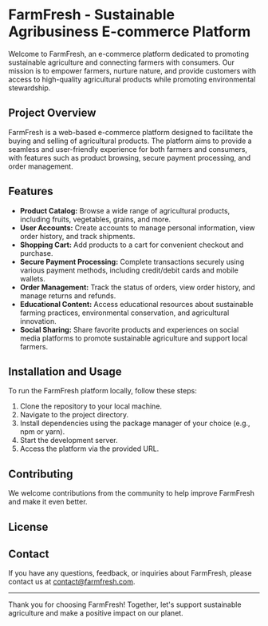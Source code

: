 # FarmFresh - Sustainable Agribusiness E-commerce Platform

Welcome to FarmFresh, an e-commerce platform dedicated to promoting sustainable agriculture and connecting farmers with consumers. Our mission is to empower farmers, nurture nature, and provide customers with access to high-quality agricultural products while promoting environmental stewardship.

## Project Overview

FarmFresh is a web-based e-commerce platform designed to facilitate the buying and selling of agricultural products. The platform aims to provide a seamless and user-friendly experience for both farmers and consumers, with features such as product browsing, secure payment processing, and order management.

## Features

- **Product Catalog:** Browse a wide range of agricultural products, including fruits, vegetables, grains, and more.
- **User Accounts:** Create accounts to manage personal information, view order history, and track shipments.
- **Shopping Cart:** Add products to a cart for convenient checkout and purchase.
- **Secure Payment Processing:** Complete transactions securely using various payment methods, including credit/debit cards and mobile wallets.
- **Order Management:** Track the status of orders, view order history, and manage returns and refunds.
- **Educational Content:** Access educational resources about sustainable farming practices, environmental conservation, and agricultural innovation.
- **Social Sharing:** Share favorite products and experiences on social media platforms to promote sustainable agriculture and support local farmers.

## Installation and Usage

To run the FarmFresh platform locally, follow these steps:

1. Clone the repository to your local machine.
2. Navigate to the project directory.
3. Install dependencies using the package manager of your choice (e.g., npm or yarn).
4. Start the development server.
5. Access the platform via the provided URL.


## Contributing

We welcome contributions from the community to help improve FarmFresh and make it even better. 

## License


## Contact

If you have any questions, feedback, or inquiries about FarmFresh, please contact us at [contact@farmfresh.com](kirui1420@gmail.com).

---

Thank you for choosing FarmFresh! Together, let's support sustainable agriculture and make a positive impact on our planet.
